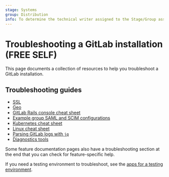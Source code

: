 ```yaml
---
stage: Systems
group: Distribution
info: To determine the technical writer assigned to the Stage/Group associated with this page, see https://about.gitlab.com/handbook/product/ux/technical-writing/#assignments
---
```


# Troubleshooting a GitLab installation **(FREE SELF)**

This page documents a collection of resources to help you troubleshoot a GitLab
installation.

## Troubleshooting guides

- [SSL](ssl.md)
- [Geo](../geo/replication/troubleshooting.md)
- [GitLab Rails console cheat sheet](gitlab_rails_cheat_sheet.md)
- [Example group SAML and SCIM configurations](../../user/group/saml_sso/example_saml_config.md)
- [Kubernetes cheat sheet](https://docs.gitlab.com/charts/troubleshooting/kubernetes_cheat_sheet.html)
- [Linux cheat sheet](linux_cheat_sheet.md)
- [Parsing GitLab logs with `jq`](../logs/log_parsing.md)
- [Diagnostics tools](diagnostics_tools.md)

Some feature documentation pages also have a troubleshooting section at the end
that you can check for feature-specific help.

If you need a testing environment to troubleshoot, see the
[apps for a testing environment](test_environments.md).
